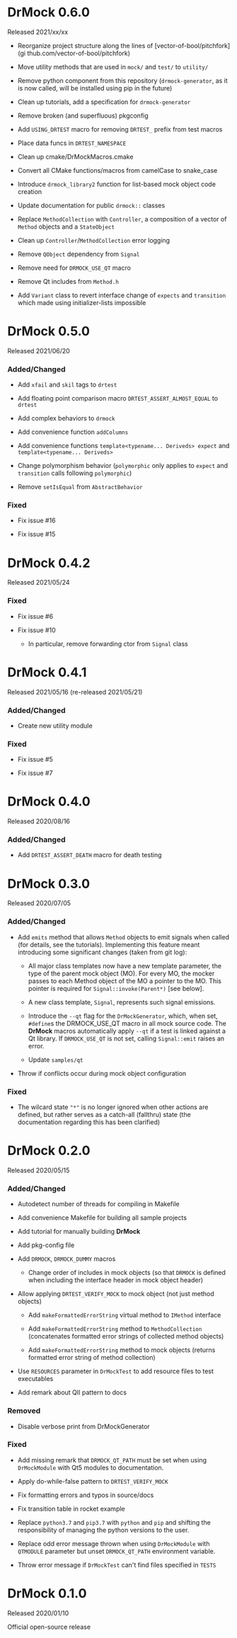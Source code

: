 <!--
Copyright 2020 Ole Kliemann, Malte Kliemann

This file is part of DrMock.

DrMock is free software: you can redistribute it and/or modify it
under the terms of the GNU General Public License as published by
the Free Software Foundation, either version 3 of the License, or
(at your option) any later version.

DrMock is distributed in the hope that it will be useful, but
WITHOUT ANY WARRANTY; without even the implied warranty of
MERCHANTABILITY or FITNESS FOR A PARTICULAR PURPOSE.  See the GNU
General Public License for more details.

You should have received a copy of the GNU General Public License
along with DrMock.  If not, see <https://www.gnu.org/licenses/>.
-->

# DrMock 0.6.0

Released 2021/xx/xx

* Reorganize project structure along the lines of
  [vector-of-bool/pitchfork](gi thub.com/vector-of-bool/pitchfork)

* Move utility methods that are used in `mock/` and `test/` to
  `utility/`

* Remove python component from this repository (`drmock-generator`, as
  it is now called, will be installed using pip in the future)

* Clean up tutorials, add a specification for `drmock-generator`

* Remove broken (and superfluous) pkgconfig

* Add `USING_DRTEST` macro for removing `DRTEST_` prefix from test
  macros

* Place data funcs in `DRTEST_NAMESPACE`

* Clean up cmake/DrMockMacros.cmake

* Convert all CMake functions/macros from camelCase to snake_case

* Introduce `drmock_library2` function for list-based mock object code
  creation

* Update documentation for public `drmock::` classes

* Replace `MethodCollection` with `Controller`, a composition of a
  vector of `Method` objects and a `StateObject`

* Clean up `Controller`/`MethodCollection` error logging

* Remove `QObject` dependency from `Signal`

* Remove need for `DRMOCK_USE_QT` macro

* Remove Qt includes from `Method.h`

* Add `Variant` class to revert interface change of `expects` and
  `transition` which made using initializer-lists impossible


# DrMock 0.5.0

Released 2021/06/20

### Added/Changed

* Add `xfail` and `skil` tags to `drtest`

* Add floating point comparison macro `DRTEST_ASSERT_ALMOST_EQUAL` to
  `drtest`

* Add complex behaviors to `drmock`

* Add convenience function `addColumns`

* Add convenience functions `template<typename... Deriveds> expect`
  and `template<typename... Deriveds>`

* Change polymorphism behavior (`polymorphic` only applies to `expect`
  and `transition` calls following `polymorphic`)

* Remove `setIsEqual` from `AbstractBehavior`

### Fixed

* Fix issue #16

* Fix issue #15


# DrMock 0.4.2

Released 2021/05/24

### Fixed

* Fix issue #6

* Fix issue #10

  - In particular, remove forwarding ctor from `Signal` class


# DrMock 0.4.1

Released 2021/05/16 (re-released 2021/05/21)

### Added/Changed

* Create new utility module

### Fixed

* Fix issue #5

* Fix issue #7


# DrMock 0.4.0

Released 2020/08/16

### Added/Changed

* Add `DRTEST_ASSERT_DEATH` macro for death testing


# DrMock 0.3.0

Released 2020/07/05

### Added/Changed

* Add `emits` method that allows `Method` objects to emit signals when
  called (for details, see the tutorials). Implementing this feature
  meant introducing some significant changes (taken from git log):

  - All major class templates now have a new template parameter,
    the type of the parent mock object (MO). For every MO, the mocker passes
    to each Method object of the MO a pointer to the MO. This pointer is
    required for `Signal::invoke(Parent*)` [see below].

  - A new class template, `Signal`, represents such signal emissions.

  - Introduce the `--qt` flag for the `DrMockGenerator`, which, when set,
    `#define`s the DRMOCK_USE_QT macro in all mock source code. The
    **DrMock** macros automatically apply `--qt` if a test is linked
    against a Qt library. If `DRMOCK_USE_QT` is not set, calling
    `Signal::emit` raises an error.

  - Update `samples/qt`

* Throw if conflicts occur during mock object configuration 

### Fixed

* The wilcard state `"*"` is no longer ignored when other actions are
  defined, but rather serves as a catch-all (fallthru) state (the
  documentation regarding this has been clarified)


# DrMock 0.2.0

Released 2020/05/15

### Added/Changed

* Autodetect number of threads for compiling in Makefile

* Add convenience Makefile for building all sample projects

* Add tutorial for manually building **DrMock**

* Add pkg-config file

* Add `DRMOCK`, `DRMOCK_DUMMY` macros

  - Change order of includes in mock objects
    (so that `DRMOCK` is defined when including the interface header in
    mock object header)

* Allow applying `DRTEST_VERIFY_MOCK` to mock object (not just method objects)

  - Add `makeFormattedErrorString` virtual method to `IMethod` interface

  - Add `makeFormattedErrorString` method to `MethodCollection`
    (concatenates formatted error strings of collected method objects)

  - Add `makeFormattedErrorString` method to mock objects (returns
    formatted error string of method collection)

* Use `RESOURCES` parameter in `DrMockTest` to add resource files to
  test executables

* Add remark about QII pattern to docs

### Removed

* Disable verbose print from DrMockGenerator

### Fixed

* Add missing remark that `DRMOCK_QT_PATH` must be set when using
  `DrMockModule` with Qt5 modules to documentation.

* Apply do-while-false pattern to `DRTEST_VERIFY_MOCK`

* Fix formatting errors and typos in source/docs

* Fix transition table in rocket example

* Replace `python3.7` and `pip3.7` with `python` and `pip` and shifting
  the responsibility of managing the python versions to the user.

* Replace odd error message thrown when using `DrMockModule` with
  `QTMODULE` parameter but unset `DRMOCK_QT_PATH` environment variable.

* Throw error message if `DrMockTest` can't find files specified in `TESTS`


# DrMock 0.1.0

Released 2020/01/10

Official open-source release

